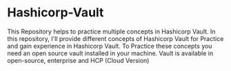 # Hashicorp-Vault
This Repository helps to practice multiple concepts in Hashicorp Vault.
In this repository, I'll provide different concepts of Hashicorp Vault for Practice and gain experience in Hashicorp Vault.
To Practice these concepts you need an open source vault installed in your machine.
Vault is available in open-source, enterprise and HCP (Cloud Version)
